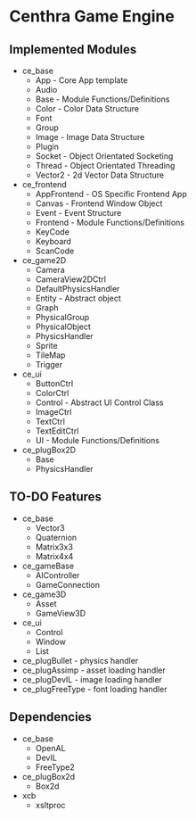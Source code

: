 Centhra Game Engine
===================

Implemented Modules
-------------------

* ce_base
	* App - Core App template
	* Audio
	* Base - Module Functions/Definitions
	* Color - Color Data Structure
	* Font
	* Group
	* Image - Image Data Structure
	* Plugin
	* Socket - Object Orientated Socketing
	* Thread - Object Orientated Threading
	* Vector2 - 2d Vector Data Structure
* ce_frontend
	* AppFrontend - OS Specific Frontend App
	* Canvas - Frontend Window Object
	* Event - Event Structure
	* Frontend - Module Functions/Definitions
	* KeyCode
	* Keyboard
	* ScanCode
* ce_game2D
	* Camera
	* CameraView2DCtrl
	* DefaultPhysicsHandler
	* Entity - Abstract object
	* Graph
	* PhysicalGroup
	* PhysicalObject
	* PhysicsHandler
	* Sprite
	* TileMap
	* Trigger
* ce_ui
	* ButtonCtrl
	* ColorCtrl
	* Control - Abstract UI Control Class
	* ImageCtrl
	* TextCtrl
	* TextEditCtrl
	* UI - Module Functions/Definitions
* ce_plugBox2D
	* Base
	* PhysicsHandler

TO-DO Features
--------------

* ce_base
	* Vector3
	* Quaternion
	* Matrix3x3
	* Matrix4x4
* ce_gameBase
	* AIController
	* GameConnection
* ce_game3D
	* Asset
	* GameView3D
* ce_ui
	* Control
  	* Window
  	* List
* ce_plugBullet - physics handler
* ce_plugAssimp - asset loading handler
* ce_plugDevIL - image loading handler
* ce_plugFreeType - font loading handler

Dependencies
------------

* ce_base
	* OpenAL
	* DevIL
	* FreeType2
* ce_plugBox2d
	* Box2d
* xcb
	* xsltproc
